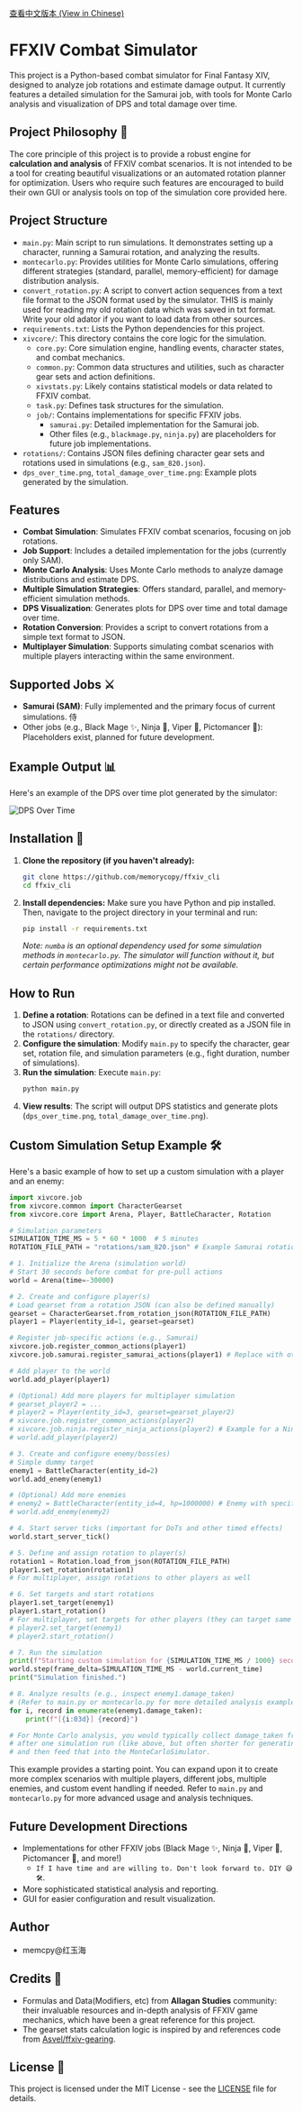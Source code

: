 [查看中文版本 (View in Chinese)](README_CN.md)

# FFXIV Combat Simulator

This project is a Python-based combat simulator for Final Fantasy XIV, designed to analyze job rotations and estimate damage output. It currently features a detailed simulation for the Samurai job, with tools for Monte Carlo analysis and visualization of DPS and total damage over time.

## Project Philosophy 🤔

The core principle of this project is to provide a robust engine for **calculation and analysis** of FFXIV combat scenarios. It is not intended to be a tool for creating beautiful visualizations or an automated rotation planner for optimization. Users who require such features are encouraged to build their own GUI or analysis tools on top of the simulation core provided here.

## Project Structure

- `main.py`: Main script to run simulations. It demonstrates setting up a character, running a Samurai rotation, and analyzing the results.
- `montecarlo.py`: Provides utilities for Monte Carlo simulations, offering different strategies (standard, parallel, memory-efficient) for damage distribution analysis.
- `convert_rotation.py`: A script to convert action sequences from a text file format to the JSON format used by the simulator. THIS is mainly used for reading my old rotation data which was saved in txt format. Write your old adator if you want to load data from other sources.
- `requirements.txt`: Lists the Python dependencies for this project.
- `xivcore/`: This directory contains the core logic for the simulation.
    - `core.py`: Core simulation engine, handling events, character states, and combat mechanics.
    - `common.py`: Common data structures and utilities, such as character gear sets and action definitions.
    - `xivstats.py`: Likely contains statistical models or data related to FFXIV combat.
    - `task.py`: Defines task structures for the simulation.
    - `job/`: Contains implementations for specific FFXIV jobs.
        - `samurai.py`: Detailed implementation for the Samurai job.
        - Other files (e.g., `blackmage.py`, `ninja.py`) are placeholders for future job implementations.
- `rotations/`: Contains JSON files defining character gear sets and rotations used in simulations (e.g., `sam_820.json`).
- `dps_over_time.png`, `total_damage_over_time.png`: Example plots generated by the simulation.

## Features

- **Combat Simulation**: Simulates FFXIV combat scenarios, focusing on job rotations.
- **Job Support**: Includes a detailed implementation for the jobs (currently only SAM).
- **Monte Carlo Analysis**: Uses Monte Carlo methods to analyze damage distributions and estimate DPS.
- **Multiple Simulation Strategies**: Offers standard, parallel, and memory-efficient simulation methods.
- **DPS Visualization**: Generates plots for DPS over time and total damage over time.
- **Rotation Conversion**: Provides a script to convert rotations from a simple text format to JSON.
- **Multiplayer Simulation**: Supports simulating combat scenarios with multiple players interacting within the same environment.

## Supported Jobs ⚔️

- **Samurai (SAM)**: Fully implemented and the primary focus of current simulations. 侍
- Other jobs (e.g., Black Mage ✨, Ninja 🥷, Viper 🐍, Pictomancer 🎨): Placeholders exist, planned for future development.

## Example Output 📊

Here's an example of the DPS over time plot generated by the simulator:

![DPS Over Time](dps_over_time.png)

## Installation 💾

1.  **Clone the repository (if you haven't already):**
    ```bash
    git clone https://github.com/memorycopy/ffxiv_cli
    cd ffxiv_cli
    ```
2.  **Install dependencies:**
    Make sure you have Python and pip installed. Then, navigate to the project directory in your terminal and run:
    ```bash
    pip install -r requirements.txt
    ```
    *Note: `numba` is an optional dependency used for some simulation methods in `montecarlo.py`. The simulator will function without it, but certain performance optimizations might not be available.*

## How to Run

1.  **Define a rotation**: Rotations can be defined in a text file and converted to JSON using `convert_rotation.py`, or directly created as a JSON file in the `rotations/` directory.
2.  **Configure the simulation**: Modify `main.py` to specify the character, gear set, rotation file, and simulation parameters (e.g., fight duration, number of simulations).
3.  **Run the simulation**: Execute `main.py`:
    ```bash
    python main.py
    ```
4.  **View results**: The script will output DPS statistics and generate plots (`dps_over_time.png`, `total_damage_over_time.png`).

## Custom Simulation Setup Example 🛠️

Here's a basic example of how to set up a custom simulation with a player and an enemy:

```python
import xivcore.job
from xivcore.common import CharacterGearset
from xivcore.core import Arena, Player, BattleCharacter, Rotation

# Simulation parameters
SIMULATION_TIME_MS = 5 * 60 * 1000  # 5 minutes
ROTATION_FILE_PATH = "rotations/sam_820.json" # Example Samurai rotation

# 1. Initialize the Arena (simulation world)
# Start 30 seconds before combat for pre-pull actions
world = Arena(time=-30000)

# 2. Create and configure player(s)
# Load gearset from a rotation JSON (can also be defined manually)
gearset = CharacterGearset.from_rotation_json(ROTATION_FILE_PATH)
player1 = Player(entity_id=1, gearset=gearset)

# Register job-specific actions (e.g., Samurai)
xivcore.job.register_common_actions(player1)
xivcore.job.samurai.register_samurai_actions(player1) # Replace with other jobs as needed

# Add player to the world
world.add_player(player1)

# (Optional) Add more players for multiplayer simulation
# gearset_player2 = ...
# player2 = Player(entity_id=3, gearset=gearset_player2)
# xivcore.job.register_common_actions(player2)
# xivcore.job.ninja.register_ninja_actions(player2) # Example for a Ninja
# world.add_player(player2)

# 3. Create and configure enemy/boss(es)
# Simple dummy target
enemy1 = BattleCharacter(entity_id=2)
world.add_enemy(enemy1)

# (Optional) Add more enemies
# enemy2 = BattleCharacter(entity_id=4, hp=1000000) # Enemy with specific HP
# world.add_enemy(enemy2)

# 4. Start server ticks (important for DoTs and other timed effects)
world.start_server_tick()

# 5. Define and assign rotation to player(s)
rotation1 = Rotation.load_from_json(ROTATION_FILE_PATH)
player1.set_rotation(rotation1)
# For multiplayer, assign rotations to other players as well

# 6. Set targets and start rotations
player1.set_target(enemy1)
player1.start_rotation()
# For multiplayer, set targets for other players (they can target same or different enemies)
# player2.set_target(enemy1)
# player2.start_rotation()

# 7. Run the simulation
print(f"Starting custom simulation for {SIMULATION_TIME_MS / 1000} seconds...")
world.step(frame_delta=SIMULATION_TIME_MS - world.current_time)
print("Simulation finished.")

# 8. Analyze results (e.g., inspect enemy1.damage_taken)
# (Refer to main.py or montecarlo.py for more detailed analysis examples)
for i, record in enumerate(enemy1.damage_taken):
    print(f"[{i:03d}] {record}")

# For Monte Carlo analysis, you would typically collect damage_taken from the enemy
# after one simulation run (like above, but often shorter for generating a baseline log),
# and then feed that into the MonteCarloSimulator.
```

This example provides a starting point. You can expand upon it to create more complex scenarios with multiple players, different jobs, multiple enemies, and custom event handling if needed. Refer to `main.py` and `montecarlo.py` for more advanced usage and analysis techniques.

## Future Development Directions

- Implementations for other FFXIV jobs (Black Mage ✨, Ninja 🥷, Viper 🐍, Pictomancer 🎨, and more!) 
    - ```If I have time and are willing to. Don't look forward to. DIY 😅🛠️```.
- More sophisticated statistical analysis and reporting.
- GUI for easier configuration and result visualization. 

## Author

- memcpy@红玉海

## Credits 🙏

- Formulas and Data(Modifiers, etc) from **Allagan Studies** community: their invaluable resources and in-depth analysis of FFXIV game mechanics, which have been a great reference for this project. 
- The gearset stats calculation logic is inspired by and references code from [Asvel/ffxiv-gearing](https://github.com/Asvel/ffxiv-gearing). 

## License 📄

This project is licensed under the MIT License - see the [LICENSE](LICENSE) file for details.